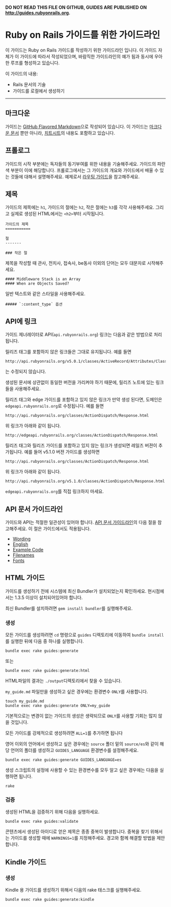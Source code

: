**DO NOT READ THIS FILE ON GITHUB, GUIDES ARE PUBLISHED ON http://guides.rubyonrails.org.**

Ruby on Rails 가이드를 위한 가이드라인
===============================

이 가이드는 Ruby on Rails 가이드를 작성하기 위한 가이드라인 입니다. 이 가이드 자체가 이 가이드에 따라서 작성되었으며, 바람직한 가이드라인의 예가 됨과 동시에 우아한 루프를 형성하고 있습니다.

이 가이드의 내용:

* Rails 문서의 기술
* 가이드를 로컬에서 생성하기

--------------------------------------------------------------------------------

마크다운
-------

가이드는 [GitHub Flavored Markdown](https://help.github.com/articles/github-flavored-markdown)으로 작성되어 있습니다. 이 가이드는 [마크다운 문서](http://daringfireball.net/projects/markdown/syntax) 뿐만 아니라, [치트시트](http://daringfireball.net/projects/markdown/basics)의 내용도 포함하고 있습니다.

프롤로그
--------

가이드의 시작 부분에는 독자들의 동기부여를 위한 내용을 기술해주세요. 가이드의 파란색 부분이 이에 해당합니다. 프롤로그에서는 그 가이드의 개요와 가이드에서 배울 수 있는 것들에 대해서 설명해주세요. 예제로서 [라우팅 가이드](routing.html)을 참고해주세요.

제목
------

가이드의 제목에는 `h1`, 가이드의 절에는 `h2`, 작은 절에는 `h3`를 각각 사용해주세요. 그리고 실제로 생성된 HTML에서는 `<h2>`부터 시작됩니다.

```
가이드의 제목
===========

절
-------

### 작은 절
```

제목을 작성할 때 관사, 전치사, 접속사, be동사 이외의 단어는 모두 대문자로 시작해주세요.

```
#### Middleware Stack is an Array
#### When are Objects Saved?
```

일반 텍스트와 같은 스타일을 사용해주세요.

```
##### `:content_type` 옵션
```

API에 링크
------------------

가이드 제너레이터로 API(`api.rubyonrails.org`) 링크는 다음과 같은 방법으로 처리됩니다.

릴리즈 태그를 포함하지 않은 링크들은 그대로 유지됩니다. 예를 들면

```
http://api.rubyonrails.org/v5.0.1/classes/ActiveRecord/Attributes/ClassMethods.html
```

는 수정되지 않습니다.

생성된 문서에 상관없이 동일한 버전을 가리켜야 하기 때문에, 릴리즈 노트에 있는 링크들을 사용해주세요.

릴리즈 태그와 edge 가이드를 포함하고 있지 않은 링크가 만약 생성 된다면, 도메인은 `edgeapi.rubyonrails.org`로 수정됩니다. 예를 들면

```
http://api.rubyonrails.org/classes/ActionDispatch/Response.html
```

위 링크가 아래와 같이 됩니다.

```
http://edgeapi.rubyonrails.org/classes/ActionDispatch/Response.html
```

릴리즈 태그와 릴리즈 가이드를 포함하고 있지 않는 링크가 생성되면 레일즈 버젼이 추가됩니다. 예를 들어 v5.1.0 버젼 가이드를 생성하면

```
http://api.rubyonrails.org/classes/ActionDispatch/Response.html
```

위 링크가 아래와 같이 됩니다.

```
http://api.rubyonrails.org/v5.1.0/classes/ActionDispatch/Response.html
```

`edgeapi.rubyonrails.org`를 직접 링크하지 마세요.


API 문서 가이드라인
----------------------------

가이드와 API는 적절한 일관성이 있어야 합니다. [API 문서 가이드라인](api_documentation_guidelines.html)의 다음 절을 참고해주세요. 이 절은 가이드에서도 적용됩니다.

* [Wording](api_documentation_guidelines.html#wording)
* [English](api_documentation_guidelines.html#english)
* [Example Code](api_documentation_guidelines.html#example-code)
* [Filenames](api_documentation_guidelines.html#file-names)
* [Fonts](api_documentation_guidelines.html#fonts)

HTML 가이드
-----------

가이드를 생성하기 전에 시스템에 최신 Bundler가 설치되었는지 확인하세요.
 현시점에서는 1.3.5 이상이 설치되어있어야 
합니다.

최신 Bundler를 설치하려면 `gem install bundler`를 실행해주세요.

### 생성

모든 가이드를 생성하려면 `cd` 명령으로 `guides` 디렉토리에 이동하여 `bundle install`를 실행한 뒤에 다음 중 하나를 실행합니다.

```
bundle exec rake guides:generate
```

또는

```
bundle exec rake guides:generate:html
```

HTML파일의 결과는 `./output`디렉토리에서 찾을 수 있습니다.

`my_guide.md` 파일만을 생성하고 싶은 경우에는 환경변수 `ONLY`를 사용합니다.

```
touch my_guide.md
bundle exec rake guides:generate ONLY=my_guide
```

기본적으로는 변경이 없는 가이드의 생성은 생략되므로 `ONLY`를 사용할 기회는 많지 않을 것입니다.

모든 가이드를 강제적으로 생성하려면 `ALL=1`를 추가하면 됩니다

영어 이외의 언어에서 생성하고 싶은 경우에는 `source` 폴더 밑의 `source/es`와 같이 해당 언어의 폴더를 생성하고 `GUIDES_LANGUAGE` 환경변수를 설정해주세요.

```
bundle exec rake guides:generate GUIDES_LANGUAGE=es
```

생성 스크립트의 설정에 사용할 수 있는 환경변수를 모두 알고 싶은 경우에는 다음을 실행하면 됩니다.

```
rake
```

### 검증

생성된 HTML을 검증하기 위해 다음을 실행하세요.

```
bundle exec rake guides:validate
```

콘텐츠에서 생성된 아이디로 얻은 제목은 종종 중복이 발생합니다. 중복을 찾기 위해서는 가이드를 생성할 때에 `WARNINGS=1`를 지정해주세요. 경고와 함께 해결할 방법을 제안합니다.

Kindle 가이드
-------------

### 생성

Kindle 용 가이드를 생성하기 위해서 다음의 rake 태스크를 실행해주세요.

```
bundle exec rake guides:generate:kindle
```
